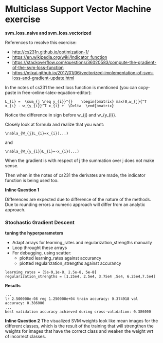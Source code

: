 # Multiclass Support Vector Machine exercise

**svm_loss_naive and svm_loss_vectorized**

References to resolve this exercise:

* http://cs231n.github.io/optimization-1/
* https://en.wikipedia.org/wiki/Indicator_function
* https://stackoverflow.com/questions/36020583/compute-the-gradient-of-the-svm-loss-function
* https://mlxai.github.io/2017/01/06/vectorized-implementation-of-svm-loss-and-gradient-update.html


In the notes of cs231 the next loss function is mentioned (you can copy-paste in free-online-latex-equation-editor):

```
L_{i} =  \sum_{j \neq y_{i}}^{}    \begin{bmatrix} max(0,w_{j}{^T x_{i} - w_{y_{i}}^T x_{i} +  \Delta  \end{bmatrix}
```

Notice the difference in sign before w_{j} and w_{y_{i}}.

Closely look at formula and realize that you want:

```
\nabla_{W_{j}L_{i}=x_{i}(...)
```

and

```
\nabla_{W_{y_{i}}L_{i}=-x_{i}(...)
```

When the gradient is with respect of j the summation over j does not make sense.

Then when in the notes of cs231 the derivates are made, the indicator function is being used too.

**Inline Question 1**

Differences are expected due to difference of the nature of the methods. Due to rounding errors a numeric approach will differ from an analytic approach.

### Stochastic Gradient Descent

**tuning the hyperparameters**

* Adapt arrays for learning_rates and regularization_strengths manually
* Loop throught these arrays
* For debugging, using scatter:
    * plotted learning_rates against accurancy
    * plotted regularization_strengths against accurancy

```
learning_rates = [5e-9,1e-8, 2.5e-8, 5e-8]
regularization_strengths = [1.25e4, 2.5e4, 3.75e4 ,5e4, 6.25e4,7.5e4]
```
**Results**
```
...
lr 2.500000e-08 reg 1.250000e+04 train accuracy: 0.374918 val accuracy: 0.386000
...
best validation accuracy achieved during cross-validation: 0.386000
```

**Inline Question 2**
The visualized SVM weights look like mean images for the different classes,
which is the result of the training that will strengthen the weights for images
that have the correct class and weaken the weight wrt of incorrect classes.
